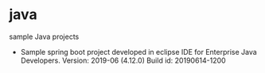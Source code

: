 # java
sample Java projects
- Sample spring boot project developed in eclipse IDE for Enterprise Java Developers.
      Version: 2019-06 (4.12.0)
      Build id: 20190614-1200

